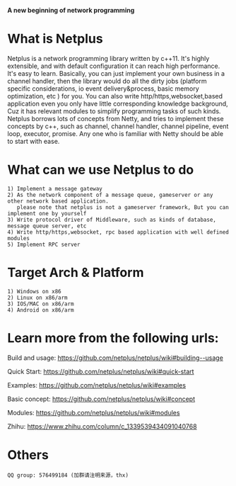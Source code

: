 **A new beginning of network programming**

# What is Netplus

Netplus is a network programming library written by c++11. It's highly extensible, and with default configuration it can reach high performance.
It's easy to learn. Basically, you can just implement your own business in a channel handler, then the library would do all the dirty jobs (platform specific considerations, io event delivery&process, basic memory optimization, etc ) for you.
You can also write http/https,websocket,based application even you only have little corresponding knowledge background, Cuz it has relevant modules to simplify programming tasks of such kinds.
Netplus borrows lots of concepts from Netty, and tries to implement these concepts by c++, such as channel, channel handler, channel pipeline, event loop, executor, promise. Any one who is familiar with Netty should be able to start with ease. 

# What can we use Netplus to do
    1) Implement a message gateway
    2) As the network component of a message queue, gameserver or any other network based application.
       please note that netplus is not a gameserver framework, But you can implement one by yourself
    3) Write protocol driver of Middleware, such as kinds of database, message queue server, etc
    4) Write http/https,websocket, rpc based application with well defined modules
    5) Implement RPC server

# Target Arch & Platform
    1) Windows on x86
    2) Linux on x86/arm
    3) IOS/MAC on x86/arm
    4) Android on x86/arm

# Learn more from the following urls:

Build and usage: <https://github.com/netplus/netplus/wiki#building--usage>

Quick Start: https://github.com/netplus/netplus/wiki#quick-start

Examples: <https://github.com/netplus/netplus/wiki#examples>

Basic concept: <https://github.com/netplus/netplus/wiki#concept>

Modules: <https://github.com/netplus/netplus/wiki#modules>

Zhihu: https://www.zhihu.com/column/c_1339539434091040768

	
# Others

	QQ group: 576499184 (加群请注明来源，thx)
	

